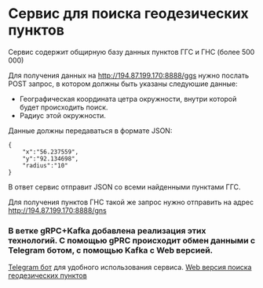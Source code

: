 # Сервис для поиска геодезических пунктов
Сервис содержит общирную базу данных пунктов ГГС и ГНС (более 500 000)

Для получения данных на http://194.87.199.170:8888/ggs нужно послать POST запрос, в котором должны быть указаны следуюшие данные:
* Географическая координата цетра окружности, внутри которой будет происходить поиск.
* Радиус этой окружности.

Данные должны передаваться в формате JSON:

    {
        "x":"56.237559",
        "y":"92.134698",
        "radius":"10"
    }

В ответ сервис отправит JSON со всеми найденными пунктами ГГС.

Для получения пунктов ГНС такой же запрос нужно отправить на адрес http://194.87.199.170:8888/gns

### В ветке gRPC+Kafka добавлена реализация этих технологий. С помощью gPRC происходит обмен данными с Telegram ботом, с помощью Kafka с Web версией.

[Telegram бот](https://github.com/RealSkif/geopointsTgBot) для удобного использования сервиса.
[Web версия поиска геодезических пунктов](https://github.com/RealSkif/geopointsWeb)


